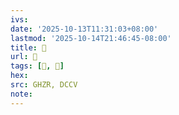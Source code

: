 ```yaml
---
ivs:
date: '2025-10-13T11:31:03+08:00'
lastmod: '2025-10-14T21:46:45-08:00'
title: 󰨅
url: 󰨅
tags: [𢥰, 𢥰]
hex: 
src: GHZR, DCCV
note:
---
```

